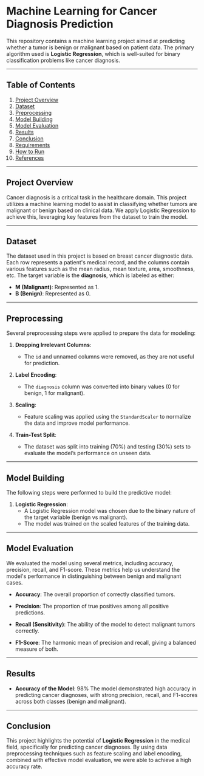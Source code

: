 # Machine Learning for Cancer Diagnosis Prediction

This repository contains a machine learning project aimed at predicting whether a tumor is benign or malignant based on patient data. The primary algorithm used is **Logistic Regression**, which is well-suited for binary classification problems like cancer diagnosis.

---

## Table of Contents
1. [Project Overview](#project-overview)
2. [Dataset](#dataset)
3. [Preprocessing](#preprocessing)
4. [Model Building](#model-building)
5. [Model Evaluation](#model-evaluation)
6. [Results](#results)
7. [Conclusion](#conclusion)
8. [Requirements](#requirements)
9. [How to Run](#how-to-run)
10. [References](#references)

---

## Project Overview

Cancer diagnosis is a critical task in the healthcare domain. This project utilizes a machine learning model to assist in classifying whether tumors are malignant or benign based on clinical data. We apply Logistic Regression to achieve this, leveraging key features from the dataset to train the model.

---

## Dataset

The dataset used in this project is based on breast cancer diagnostic data. Each row represents a patient's medical record, and the columns contain various features such as the mean radius, mean texture, area, smoothness, etc. The target variable is the **diagnosis**, which is labeled as either:
- **M (Malignant)**: Represented as 1.
- **B (Benign)**: Represented as 0.

---

## Preprocessing
Several preprocessing steps were applied to prepare the data for modeling:
1. **Dropping Irrelevant Columns**: 
   - The `id` and unnamed columns were removed, as they are not useful for prediction.

2. **Label Encoding**: 
   - The `diagnosis` column was converted into binary values (0 for benign, 1 for malignant).

3. **Scaling**: 
   - Feature scaling was applied using the `StandardScaler` to normalize the data and improve model performance.

4. **Train-Test Split**: 
   - The dataset was split into training (70%) and testing (30%) sets to evaluate the model’s performance on unseen data.

---

## Model Building
The following steps were performed to build the predictive model:

1. **Logistic Regression**:
   - A Logistic Regression model was chosen due to the binary nature of the target variable (benign vs malignant).
   - The model was trained on the scaled features of the training data.

---

## Model Evaluation
We evaluated the model using several metrics, including accuracy, precision, recall, and F1-score. These metrics help us understand the model's performance in distinguishing between benign and malignant cases.

- **Accuracy**: The overall proportion of correctly classified tumors.
  
- **Precision**: The proportion of true positives among all positive predictions.
  
- **Recall (Sensitivity)**: The ability of the model to detect malignant tumors correctly.

- **F1-Score**: The harmonic mean of precision and recall, giving a balanced measure of both.

---

## Results

- **Accuracy of the Model**: 98%
The model demonstrated high accuracy in predicting cancer diagnoses, with strong precision, recall, and F1-scores across both classes (benign and malignant).

---

## Conclusion
This project highlights the potential of **Logistic Regression** in the medical field, specifically for predicting cancer diagnoses. By using data preprocessing techniques such as feature scaling and label encoding, combined with effective model evaluation, we were able to achieve a high accuracy rate.

